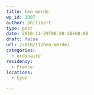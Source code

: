 ```yaml
---
title: ben merde
wp_id: 1007
author: philibert
type: post
date: 2010-11-29T08:08:48+00:00
draft: false
url: /2010/11/ben-merde/
categories:
  - ordinaire
residency:
  - France
locations:
  - Lyon

---
```

